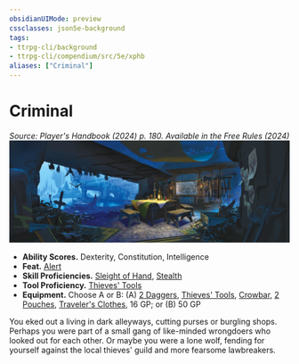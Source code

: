 ```yaml
---
obsidianUIMode: preview
cssclasses: json5e-background
tags:
- ttrpg-cli/background
- ttrpg-cli/compendium/src/5e/xphb
aliases: ["Criminal"]
---
```

# Criminal
*Source: Player's Handbook (2024) p. 180. Available in the Free Rules (2024)*  
![](3-Compendium/backgrounds/img/criminal.webp#right)

- **Ability Scores.** Dexterity, Constitution, Intelligence  
- **Feat.** [Alert](3-Compendium/feats/alert-xphb.md)  
- **Skill Proficiencies.** [Sleight of Hand](3-Compendium/rules/skills.md#Sleight%20of%20Hand), [Stealth](3-Compendium/rules/skills.md#Stealth)  
- **Tool Proficiency.** [Thieves' Tools](3-Compendium/items/thieves-tools-xphb.md)  
- **Equipment.** Choose A or B: (A) [2 Daggers](3-Compendium/items/dagger-xphb.md), [Thieves' Tools](3-Compendium/items/thieves-tools-xphb.md), [Crowbar](3-Compendium/items/crowbar-xphb.md), [2 Pouches](3-Compendium/items/pouch-xphb.md), [Traveler's Clothes](3-Compendium/items/travelers-clothes-xphb.md), 16 GP; or (B) 50 GP  

You eked out a living in dark alleyways, cutting purses or burgling shops. Perhaps you were part of a small gang of like-minded wrongdoers who looked out for each other. Or maybe you were a lone wolf, fending for yourself against the local thieves' guild and more fearsome lawbreakers.